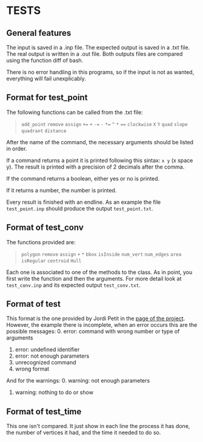 # TESTS
## General features
The input is saved in a .inp file. The expected output is saved in a .txt file. The real output is written in a .out file. Both outputs files are compared using the function diff of bash.

There is no error handling in this programs, so if the input is not as wanted, everything will fail unexplicably.
## Format for test_point
The following functions can be called from the .txt file:
>`add_point` `remove` `assign` `+=` `+` `-=` `-` `*=` `^` `*` `==` `clockwise` `X` `Y` `quad` `slope` `quadrant` `distance`

After the name of the command, the necessary arguments should be listed in order. 

If a command returns a point it is printed following this sintax: `x y` (x space y). The result is printed with a precision of 2 decimals after the comma. 

If the command returns a boolean, either yes or no is printed.

If it returns a number, the number is printed.

Every result is finished with an endline. As an example the file `test_point.inp` should produce the output `test_point.txt`.
## Format of test_conv
The functions provided are:
> `polygon` `remove` `assign` `+` `*` `bbox` `isInside` `num_vert` `num_edges` `area` `isRegular` `centroid` `Hull`

Each one is associated to one of the methods to the class. As in point, you first write the function and then the arguments. For more detail look at `test_conv.inp` and its expected output `test_conv.txt`.
## Format of test
This format is the one provided by Jordi Petit in the [page of the project](https://github.com/jordi-petit/ap2-poligons-2019). However, the example there is incomplete, when an error occurs this are the possible messages:
0. error: command with wrong number or type of arguments
1. error: undefined identifier
2. error: not enough parameters
3. unrecognized command
4. wrong format

And for the warnings:
0. warning: not enough parameters
1. warning: nothing to do or show

## Format of test_time
This one isn't compared. It just show in each line the process it has done, the number of vertices it had, and the time it needed to do so.
